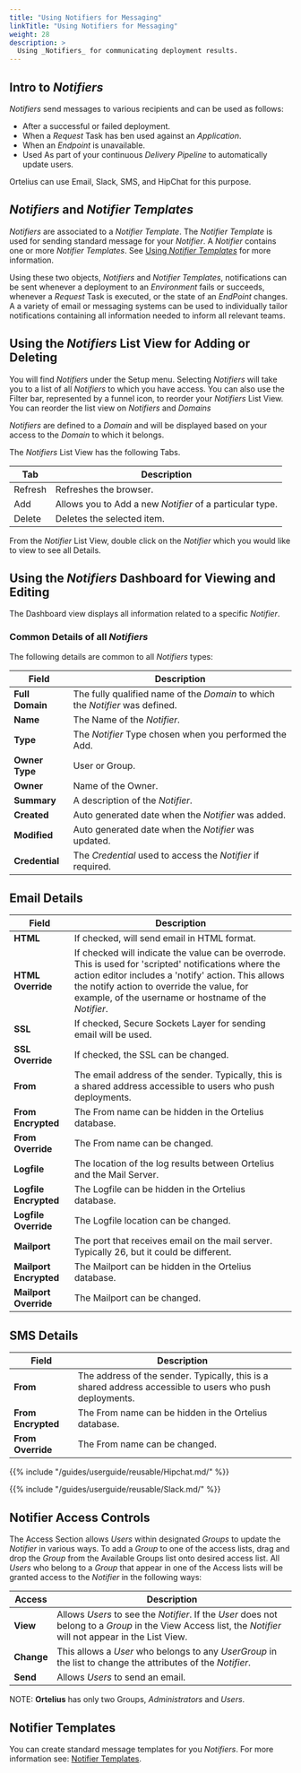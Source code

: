 ```yaml
---
title: "Using Notifiers for Messaging"
linkTitle: "Using Notifiers for Messaging"
weight: 28
description: >
  Using _Notifiers_ for communicating deployment results.
---
```


## Intro to _Notifiers_

 _Notifiers_ send messages to various recipients and can be used as follows:

- After a successful or failed deployment.
- When a _Request_ Task has ben used against an _Application_.
- When an _Endpoint_ is unavailable.
- Used As part of your continuous _Delivery Pipeline_ to automatically update users.

Ortelius can use Email, Slack, SMS, and HipChat for this purpose.

## _Notifiers_ and _Notifier Templates_

_Notifiers_ are associated to a _Notifier Template_. The _Notifier Template_ is used for sending standard message for your _Notifier_. A _Notifier_ contains one or more _Notifier Templates_. See [Using _Notifier Templates_](/guides/userguide/customizations/2-notifier-templates/) for more information.

Using these two objects, _Notifiers_ and _Notifier Templates_, notifications can be sent whenever a deployment to an _Environment_ fails or succeeds, whenever a _Request_ Task is executed, or the state of an _EndPoint_ changes. A a variety of email or messaging systems can be used to individually tailor notifications containing all information needed to inform all relevant teams.

## Using the _Notifiers_ List View for Adding or Deleting

You will find _Notifiers_ under the Setup menu.  Selecting _Notifiers_ will take you to a list of all _Notifiers_ to which you have access. You can also use the Filter bar, represented by a funnel icon, to reorder your _Notifiers_ List View.  You can reorder the list view on _Notifiers_ and _Domains_

_Notifiers_ are defined to a _Domain_ and will be displayed based on your access to the _Domain_ to which it belongs.

The _Notifiers_ List View has the following Tabs.

| Tab | Description |
| --- | --- |
|Refresh | Refreshes the browser. |
| Add | Allows you to Add a new _Notifier_ of a particular type. |
| Delete | Deletes the selected item. |

From the _Notifier_ List View, double click on the _Notifier_ which you would like to view to see all Details.

## Using the _Notifiers_ Dashboard for Viewing and Editing

The Dashboard view displays all information related to a specific _Notifier_.

### Common Details of all _Notifiers_

The following details are common to all _Notifiers_ types:

| Field | Description |
| --- | --- |
| **Full Domain** | The fully qualified name of the _Domain_ to which the _Notifier_ was defined. |
| **Name** | The Name of the _Notifier_. |
| **Type** | The _Notifier_ Type chosen when you performed the Add. |
| **Owner Type** | User or Group. |
| **Owner** | Name of the Owner. |
| **Summary** | A description of the _Notifier_.|
| **Created** | Auto generated date when the _Notifier_ was added.|
| **Modified**| Auto generated date when the _Notifier_ was updated.|
| **Credential**| The _Credential_ used to access the _Notifier_ if required. |

## Email Details

| Field | Description |
| --- | --- |
|**HTML**| If checked, will send email in HTML format.|
|**HTML Override** |If checked will indicate the value can be overrode. This is used for 'scripted' notifications where the action editor includes a 'notify' action. This allows the notify action to override the value, for example, of the username or hostname of the _Notifier_.|
|**SSL**|If checked, Secure Sockets Layer for sending email will be used.|
|**SSL Override**| If checked, the SSL can be changed.|
|**From**|The email address of the sender. Typically, this is a shared address accessible to users who push deployments. |
|**From  Encrypted**| The From name can be hidden in the Ortelius database. |
|**From  Override**| The From name can be changed. |
|**Logfile**| The location of the log results between Ortelius and the Mail Server.|
|**Logfile Encrypted**| The Logfile can be hidden in the Ortelius database. |
|**Logfile Override**| The Logfile location can be changed. |
|**Mailport**| The port that receives email on the mail server. Typically 26, but it could be different.|
|**Mailport Encrypted**| The Mailport can be hidden in the Ortelius database. |
|**Mailport Override**| The Mailport can be changed. |

## SMS Details

| Field | Description |
| --- | --- |
|**From**|The address of the sender. Typically, this is a shared address accessible to users who push deployments. |
|**From  Encrypted**| The From name can be hidden in the Ortelius database. |
|**From  Override**| The From name can be changed. |

{{% include "/guides/userguide/reusable/Hipchat.md/" %}}

{{% include "/guides/userguide/reusable/Slack.md/" %}}

## Notifier Access Controls

The Access Section allows _Users_ within designated _Groups_ to update the _Notifier_ in various ways. To add a _Group_ to one of the access lists, drag and drop the _Group_ from the Available Groups list onto desired access list. All _Users_ who belong to a _Group_ that appear in one of the Access lists will be granted access to the _Notifier_ in the following ways:

| Access | Description |
| --- | --- |
| **View** | Allows _Users_ to see the _Notifier_. If the _User_ does not belong to a _Group_ in the View Access list, the _Notifier_ will not appear in the List View. |
| **Change** | This allows a _User_ who belongs to any _UserGroup_ in the list to change the attributes of the _Notifier_. |
| **Send** | Allows _Users_ to send an email. |

NOTE: **Ortelius** has only two Groups, _Administrators_ and _Users_. 

## Notifier Templates

You can create standard message templates for you _Notifiers_.  For more information see:
[Notifier Templates](/guides/userguide/customizations/2-notifier-templates/).
